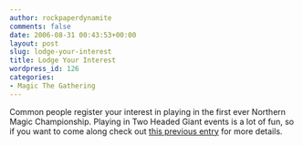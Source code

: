 ```yaml
---
author: rockpaperdynamite
comments: false
date: 2006-08-31 00:43:53+00:00
layout: post
slug: lodge-your-interest
title: Lodge Your Interest
wordpress_id: 126
categories:
- Magic The Gathering
---
```


Common people register your interest in playing in the first ever Northern Magic Championship. Playing in Two Headed Giant events is a lot of fun, so if you want to come along check out [this previous entry](http://rockpaperdynamite.wordpress.com/2006/08/06/northern-magic-championship-06/) for more details.
